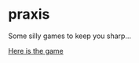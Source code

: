 # praxis
Some silly games to keep you sharp...

[Here is the game](https://praxis-games.github.io/praxis/)
